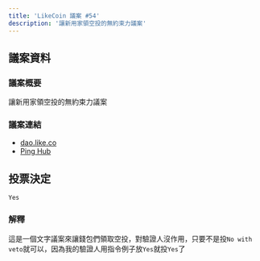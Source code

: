 ```yaml
---
title: 'LikeCoin 議案 #54'
description: '讓新用家領空投的無約束力議案'
---
```


## 議案資料

### 議案概要
讓新用家領空投的無約束力議案

### 議案連結
- [dao.like.co](https://dao.like.co/proposals/54)
- [Ping Hub](https://ping.pub/likecoin/gov/54)


## 投票決定
`Yes`

### 解釋
這是一個文字議案來讓錢包們領取空投，對驗證人沒作用，只要不是投`No with veto`就可以，因為我的驗證人用指令例子放`Yes`就投`Yes`了
